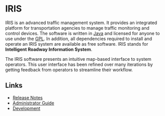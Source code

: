 # IRIS

IRIS is an advanced traffic management system.  It provides an integrated
platform for transportation agencies to manage traffic monitoring and control
devices.  The software is written in [Java](http://www.java.com) and licensed
for anyone to use under the
[GPL](http://www.gnu.org/licenses/old-licenses/gpl-2.0.html).  In addition, all
dependencies required to install and operate an IRIS system are available as
free software.  IRIS stands for **Intelligent Roadway Information System**.

The IRIS software presents an intuitive map-based interface to system operators.
This user interface has been refined over many iterations by getting feedback
from operators to streamline their workflow.

## Links

- [Release Notes](release_notes.html)
- [Administrator Guide](admin_guide.html)
- [Development](development.html)
